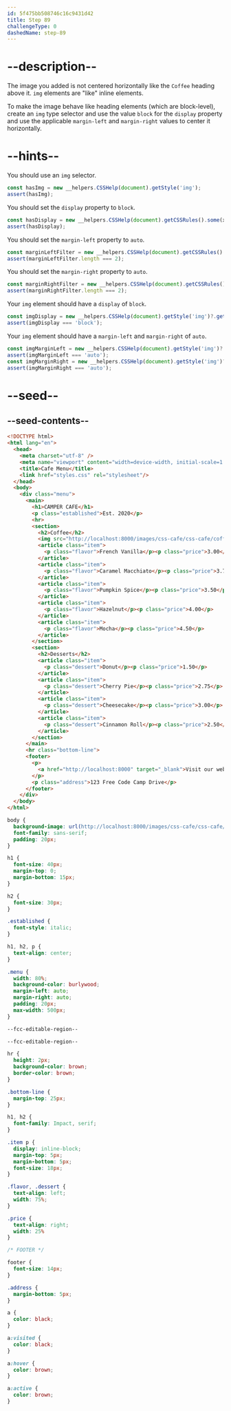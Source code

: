 ```yaml
---
id: 5f475bb508746c16c9431d42
title: Step 89
challengeType: 0
dashedName: step-89
---
```


# --description--

The image you added is not centered horizontally like the `Coffee` heading above it. `img` elements are "like" inline elements.

To make the image behave like heading elements (which are block-level), create an `img` type selector and use the value `block` for the `display` property and use the applicable `margin-left` and `margin-right` values to center it horizontally.

# --hints--

You should use an `img` selector.

```js
const hasImg = new __helpers.CSSHelp(document).getStyle('img');
assert(hasImg);
```

You should set the `display` property to `block`.

```js
const hasDisplay = new __helpers.CSSHelp(document).getCSSRules().some(x => x.style.display === 'block');
assert(hasDisplay);
```

You should set the `margin-left` property to `auto`.

```js
const marginLeftFilter = new __helpers.CSSHelp(document).getCSSRules().filter(x => x.style['margin-left'] === 'auto');
assert(marginLeftFilter.length === 2);
```

You should set the `margin-right` property to `auto`.

```js
const marginRightFilter = new __helpers.CSSHelp(document).getCSSRules().filter(x => x.style['margin-right'] === 'auto');
assert(marginRightFilter.length === 2);
```

Your `img` element should have a `display` of `block`.

```js
const imgDisplay = new __helpers.CSSHelp(document).getStyle('img')?.getPropertyValue('display');
assert(imgDisplay === 'block');
```

Your `img` element should have a `margin-left` and `margin-right` of `auto`.

```js
const imgMarginLeft = new __helpers.CSSHelp(document).getStyle('img')?.getPropertyValue('margin-left');
assert(imgMarginLeft === 'auto');
const imgMarginRight = new __helpers.CSSHelp(document).getStyle('img')?.getPropertyValue('margin-right');
assert(imgMarginRight === 'auto');
```

# --seed--

## --seed-contents--

```html
<!DOCTYPE html>
<html lang="en">
  <head>
    <meta charset="utf-8" />
    <meta name="viewport" content="width=device-width, initial-scale=1.0" />
    <title>Cafe Menu</title>
    <link href="styles.css" rel="stylesheet"/>
  </head>
  <body>
    <div class="menu">
      <main>
        <h1>CAMPER CAFE</h1>
        <p class="established">Est. 2020</p>
        <hr>
        <section>
          <h2>Coffee</h2>
          <img src="http://localhost:8000/images/css-cafe/css-cafe/coffee.jpg" alt="coffee icon"/>
          <article class="item">
            <p class="flavor">French Vanilla</p><p class="price">3.00</p>
          </article>
          <article class="item">
            <p class="flavor">Caramel Macchiato</p><p class="price">3.75</p>
          </article>
          <article class="item">
            <p class="flavor">Pumpkin Spice</p><p class="price">3.50</p>
          </article>
          <article class="item">
            <p class="flavor">Hazelnut</p><p class="price">4.00</p>
          </article>
          <article class="item">
            <p class="flavor">Mocha</p><p class="price">4.50</p>
          </article>
        </section>
        <section>
          <h2>Desserts</h2>
          <article class="item">
            <p class="dessert">Donut</p><p class="price">1.50</p>
          </article>
          <article class="item">
            <p class="dessert">Cherry Pie</p><p class="price">2.75</p>
          </article>
          <article class="item">
            <p class="dessert">Cheesecake</p><p class="price">3.00</p>
          </article>
          <article class="item">
            <p class="dessert">Cinnamon Roll</p><p class="price">2.50</p>
          </article>
        </section>
      </main>
      <hr class="bottom-line">
      <footer>
        <p>
          <a href="http://localhost:8000" target="_blank">Visit our website</a>
        </p>
        <p class="address">123 Free Code Camp Drive</p>
      </footer>
    </div>
  </body>
</html>
```

```css
body {
  background-image: url(http://localhost:8000/images/css-cafe/css-cafe/beans.jpg);
  font-family: sans-serif;
  padding: 20px;
}

h1 {
  font-size: 40px;
  margin-top: 0;
  margin-bottom: 15px;
}

h2 {
  font-size: 30px;
}

.established {
  font-style: italic;
}

h1, h2, p {
  text-align: center;
}

.menu {
  width: 80%;
  background-color: burlywood;
  margin-left: auto;
  margin-right: auto;
  padding: 20px;
  max-width: 500px;
}

--fcc-editable-region--

--fcc-editable-region--

hr {
  height: 2px;
  background-color: brown;
  border-color: brown;
}

.bottom-line {
  margin-top: 25px;
}

h1, h2 {
  font-family: Impact, serif;
}

.item p {
  display: inline-block;
  margin-top: 5px;
  margin-bottom: 5px;
  font-size: 18px;
}

.flavor, .dessert {
  text-align: left;
  width: 75%;
}

.price {
  text-align: right;
  width: 25%
}

/* FOOTER */

footer {
  font-size: 14px;
}

.address {
  margin-bottom: 5px;
}

a {
  color: black;
}

a:visited {
  color: black;
}

a:hover {
  color: brown;
}

a:active {
  color: brown;
}
```

